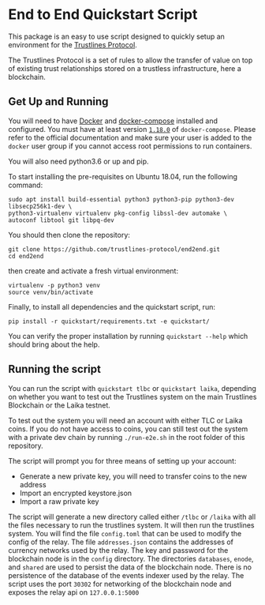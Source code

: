 # End to End Quickstart Script

This package is an easy to use script designed to quickly setup an environment for the [Trustlines Protocol](https://trustlines.foundation/protocol.html).

The Trustlines Protocol is a set of rules to allow the transfer of value on top of existing trust
relationships stored on a trustless infrastructure, here a blockchain.

## Get Up and Running

You will need to have [Docker](https://docker.com) and [docker-compose](https://docs.docker.com/compose/)
installed and configured. You must have at least version [`1.18.0`](https://github.com/docker/compose/releases/tag/1.18.0)
of `docker-compose`. Please refer to the official documentation and make sure your user is added
to the `docker` user group if you cannot access root permissions to run containers.

You will also need python3.6 or up and pip.

To start installing the pre-requisites on Ubuntu 18.04, run the following command:
```
sudo apt install build-essential python3 python3-pip python3-dev libsecp256k1-dev \
python3-virtualenv virtualenv pkg-config libssl-dev automake \
autoconf libtool git libpq-dev
```

You should then clone the repository:
```
git clone https://github.com/trustlines-protocol/end2end.git
cd end2end
```

then create and activate a fresh virtual environment:
```
virtualenv -p python3 venv
source venv/bin/activate
```

Finally, to install all dependencies and the quickstart script, run:
```
pip install -r quickstart/requirements.txt -e quickstart/
```

You can verify the proper installation by running `quickstart --help` which should bring about the help.

## Running the script

You can run the script with `quickstart tlbc` or `quickstart laika`, depending on whether you want to
test out the Trustlines system on the main Trustlines Blockchain or the Laika testnet.

To test out the system you will need an account with either TLC or Laika coins.
If you do not have access to coins, you can still test out the system with a private dev chain by running
`./run-e2e.sh` in the root folder of this repository.

The script will prompt you for three means of setting up your account:
 - Generate a new private key, you will need to transfer coins to the new address
 - Import an encrypted keystore.json
 - Import a raw private key

The script will generate a new directory called either `/tlbc` or `/laika` with all the
files necessary to run the trustlines system. It will then run the trustlines system.
You will find the file `config.toml` that can be used to modify the config of the relay.
The file `addresses.json` contains the addresses of currency networks used by the relay.
The key and password for the blockchain node is in the `config` directory.
The directories `databases`, `enode`, and `shared` are used to persist the data of the blockchain node.
There is no persistence of the database of the events indexer used by the relay.
The script uses the port `30302` for networking of the blockchain node and exposes the relay api on
`127.0.0.1:5000`
